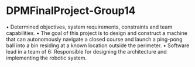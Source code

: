 # DPMFinalProject-Group14

•	Determined objectives, system requirements, constraints and team capabilities.
•	The goal of this project is to design and construct a machine that can autonomously navigate a closed course and launch a ping-pong ball into a bin residing at a known location outside the perimeter.
•	Software lead in a team of 6: Responsible for designing the architecture and implementing the robotic system.
